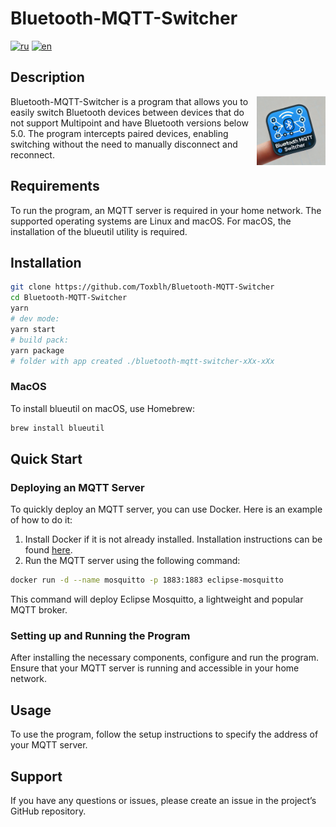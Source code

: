# Bluetooth-MQTT-Switcher
[![ru](https://img.shields.io/badge/%D1%8F%D0%B7%D1%8B%D0%BA-%D0%A0%D1%83%D1%81%D1%81%D0%BA%D0%B8%D0%B9%20%F0%9F%87%B7%F0%9F%87%BA-white)](README.ru.md)
[![en](https://img.shields.io/badge/lang-English%20%F0%9F%87%AC%F0%9F%87%A7-white)](README.md)

## Description

<img src="src/assets/logo.png" align="right" title="Bluetooth MQTT Switcher" width="110" height="110">

Bluetooth-MQTT-Switcher is a program that allows you to easily switch Bluetooth devices between devices that do not support Multipoint and have Bluetooth versions below 5.0. The program intercepts paired devices, enabling switching without the need to manually disconnect and reconnect.

## Requirements

To run the program, an MQTT server is required in your home network. The supported operating systems are Linux and macOS. For macOS, the installation of the blueutil utility is required.

## Installation

```sh
git clone https://github.com/Toxblh/Bluetooth-MQTT-Switcher
cd Bluetooth-MQTT-Switcher
yarn
# dev mode:
yarn start 
# build pack:
yarn package
# folder with app created ./bluetooth-mqtt-switcher-xXx-xXx
```

### MacOS

To install blueutil on macOS, use Homebrew:

```sh
brew install blueutil
```

## Quick Start

### Deploying an MQTT Server

To quickly deploy an MQTT server, you can use Docker. Here is an example of how to do it:

1.	Install Docker if it is not already installed. Installation instructions can be found [here](https://docs.docker.com/get-docker/).
2.	Run the MQTT server using the following command:

```sh
docker run -d --name mosquitto -p 1883:1883 eclipse-mosquitto
```

This command will deploy Eclipse Mosquitto, a lightweight and popular MQTT broker.

### Setting up and Running the Program

After installing the necessary components, configure and run the program. Ensure that your MQTT server is running and accessible in your home network.

## Usage

To use the program, follow the setup instructions to specify the address of your MQTT server.

## Support

If you have any questions or issues, please create an issue in the project’s GitHub repository.